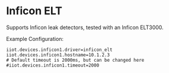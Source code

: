 # Inficon ELT
Supports Inficon leak detectors, tested with an Inficon ELT3000.

Example Configuration:
```properties
iiot.devices.inficon1.driver=inficon_elt
iiot.devices.inficon1.hostname=10.1.2.3
# Default timeout is 2000ms, but can be changed here
#iiot.devices.inficon1.timeout=2000
```